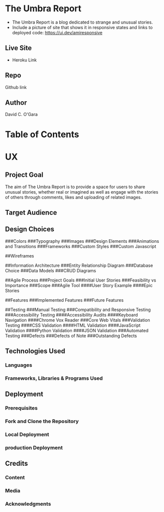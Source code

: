 # The Umbra Report

- The Umbra Report is a blog dedicated to strange and unusual stories.
- Include a picture of site that shows it in responsive states and links to deployed code: https://ui.dev/amiresponsive

## Live Site
- Heroku Link

## Repo
Github link

## Author
David C. O'Gara

# Table of Contents

# UX

## Project Goal

The aim of The Umbra Report is to provide a space for users to share unusual stories, whether real or imagined as well as engage with the stories of others through comments, likes and uploading of related images.

## Target Audience

## Design Choices
###Colors
###Typography
###Images
###Design Elements
###Animations and Transitions
###Frameworks
###Custom Styles
###Custom Javascript
        
##Wireframes
    
##Information Architecture
###Entity Relationship Diagram
###Database Choice
###Data Models
###CRUD Diagrams
    
##Agile Process
###Project Goals
###Initial User Stories
###Feasibility vs Importance
###Scope
###Agile Tool
####User Story Example
####Epic Stories
  
##Features
###Implemented Features
###Future Features
        
##Testing
###Manual Testing
###Compatibility and Responsive Testing
###Accessibility Testing
####Accessibility Audits
####Keyboard Navigation
####Chrome Vox Reader
###Core Web Vitals
###Validation Testing
####CSS Validation
####HTML Validation
####JavaScript Validation
####Python Validation
####JSON Validation
###Automated Testing
###Defects
###Defects of Note
###Outstanding Defects
  
## Technologies Used
### Languages
### Frameworks, Libraries & Programs Used
  
## Deployment
### Prerequisites
### Fork and Clone the Repository
### Local Deployment
### production Deployment
  
## Credits
### Content
### Media
### Acknowledgments
